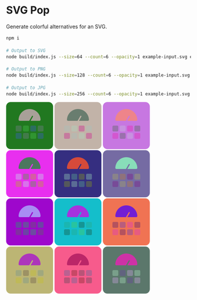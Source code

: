 # SVG Pop
Generate colorful alternatives for an SVG.

```bash
npm i

# Output to SVG
node build/index.js --size=64 --count=6 --opacity=1 example-input.svg examples/example.svg

# Output to PNG
node build/index.js --size=128 --count=6 --opacity=1 example-input.svg examples/example.png

# Output to JPG
node build/index.js --size=256 --count=6 --opacity=1 example-input.svg examples/example.jpg
```

<img src="./examples/example_0.png" alt="example 0"> <img src="./examples/example_1.png" alt="example 1"> <img src="./examples/example_2.png" alt="example 2"> <img src="./examples/example_3.png" alt="example 3"> <img src="./examples/example_4.png" alt="example 4"> <img src="./examples/example_5.png" alt="example 5"> <img src="./examples/example_6.png" alt="example 6"> <img src="./examples/example_7.png" alt="example 7"> <img src="./examples/example_8.png" alt="example 8"> <img src="./examples/example_9.png" alt="example 9"> <img src="./examples/example_10.png" alt="example 10"> <img src="./examples/example_11.png" alt="example 11">